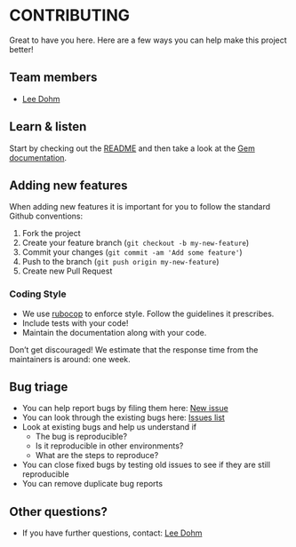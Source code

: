 # CONTRIBUTING

Great to have you here. Here are a few ways you can help make this project better!

## Team members

* [Lee Dohm](https://github.com/lee-dohm)

## Learn & listen

Start by checking out the [README](README.md) and then take a look at the [Gem documentation](http://rubydoc.info/gems/kangaruby/frames).

## Adding new features

When adding new features it is important for you to follow the standard Github conventions:

1. Fork the project
2. Create your feature branch (`git checkout -b my-new-feature`)
3. Commit your changes (`git commit -am 'Add some feature'`)
4. Push to the branch (`git push origin my-new-feature`)
5. Create new Pull Request

### Coding Style

* We use [rubocop](http://batsov.com/rubocop/) to enforce style.  Follow the guidelines it prescribes.
* Include tests with your code!
* Maintain the documentation along with your code.

Don’t get discouraged! We estimate that the response time from the maintainers is around: one week.

## Bug triage

* You can help report bugs by filing them here: [New issue](https://github.com/lee-dohm/kangaruby/issues/new)
* You can look through the existing bugs here: [Issues list](https://github.com/lee-dohm/kangaruby/issues)
* Look at existing bugs and help us understand if
    * The bug is reproducible?
    * Is it reproducible in other environments?
    * What are the steps to reproduce?
* You can close fixed bugs by testing old issues to see if they are still reproducible
* You can remove duplicate bug reports

<!--
## Beta testing

This section explains if your project needs beta testing. Explain why early releases require heavy testing and how they can help with specially across browsers and on different hardware.

* For our project you can find the roadmap and features that require testing from here:

## Translations

This section includes any instructions or translation needs your project has.

* You can help us translate our project here:

## Documentation

This section includes any help you need with the documentation and where it can be found. Code needs explanation, and sometimes those who know the code well have trouble explaining it to someone just getting into it.

* Help us with documentation here

## Community

This section includes ideas on how non-developers can help with the project. Here's a few examples:

* You can help us answer questions our users have here:
* You can help build and design our website here:
* You can help write blog posts about the project by:
* You can help with newsletters and internal communications by:

* Create an example of the project in real world by building something or
showing what others have built.
* Write about other people’s projects based on this project. Show how
it’s used in daily life. Take screenshots and make videos!

## Your first bugfix

This section should help a person get started with their very first bug fix and thinking through the problem.
-->

## Other questions?

* If you have further questions, contact: [Lee Dohm](https://github.com/lee-dohm)
